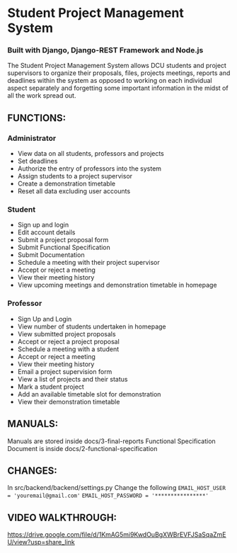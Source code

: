 # Student Project Management System

### Built with Django, Django-REST Framework and Node.js 

The Student Project Management System allows DCU students and project supervisors to organize their proposals, files, projects meetings, reports and deadlines within the system as opposed to working on each individual aspect separately and forgetting some important information in the midst of all the work spread out.


## FUNCTIONS:
### Administrator
* View data on all students, professors and projects
* Set deadlines
* Authorize the entry of professors into the system
* Assign students to a project supervisor
* Create a demonstration timetable
* Reset all data excluding user accounts

### Student
* Sign up and login
* Edit account details
* Submit a project proposal form
* Submit Functional Specification
* Submit Documentation
* Schedule a meeting with their project supervisor
* Accept or reject a meeting
* View their meeting history
* View upcoming meetings and demonstration timetable in homepage

### Professor
* Sign Up and Login
* View number of students undertaken in homepage
* View submitted project proposals
* Accept or reject a project proposal
* Schedule a meeting with a student
* Accept or reject a meeting
* View their meeting history
* Email a project supervision form
* View a list of projects and their status
* Mark a student project
* Add an available timetable slot for demonstration
* View their demonstration timetable


## MANUALS:
Manuals are stored inside docs/3-final-reports
Functional Specification Document is inside docs/2-functional-specification


## CHANGES:
In src/backend/backend/settings.py
Change the following
`EMAIL_HOST_USER = 'youremail@gmail.com'`
`EMAIL_HOST_PASSWORD = '****************'`


## VIDEO WALKTHROUGH:
https://drive.google.com/file/d/1KmAG5mi9KwdOuBgXWBrEVFJSaSqaZmEU/view?usp=share_link